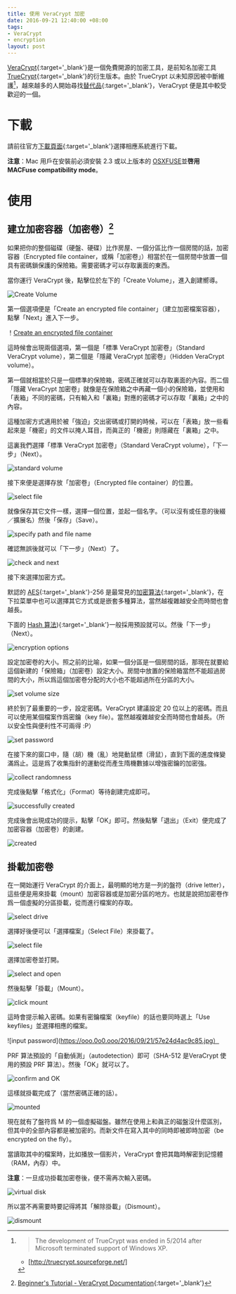 ```yaml
---
title: 使用 VeraCrypt 加密
date: 2016-09-21 12:40:00 +08:00
tags:
- VeraCrypt
- encryption
layout: post
---
```


[VeraCrypt](https://veracrypt.codeplex.com/){:target='_blank'}是一個免費開源的加密工具，是前知名加密工具 [TrueCrypt](https://en.wikipedia.org/wiki/TrueCrypt){:target='_blank'}的衍生版本。由於 TrueCrypt 以未知原因被中斷維護[^1]，越來越多的人開始尋找[替代品](http://www.howtogeek.com/203708/3-alternatives-to-the-now-defunct-truecrypt-for-your-encryption-needs/){:target='_blank'}，VeraCrypt 便是其中較受歡迎的一個。

# 下載

請前往官方[下載頁面](https://veracrypt.codeplex.com/wikipage?title=Downloads){:target='_blank'}選擇相應系統進行下載。

**注意**：Mac 用戶在安裝前必須安裝 2.3 或以上版本的 [OSXFUSE](https://osxfuse.github.io/)並**啓用 MACFuse compatibility mode**。

# 使用

## 建立加密容器（加密卷）[^2]

如果把你的整個磁碟（硬盤、硬碟）比作房屋、一個分區比作一個房間的話，加密容器（Encrypted file container，或稱「加密卷」）相當於在一個房間中放置一個具有密碼鎖保護的保險箱。需要密碼才可以存取裏面的東西。

當你運行 VeraCrypt 後，點擊位於左下的「Create Volume」，進入創建嚮導。

![Create Volume](https://ooo.0o0.ooo/2016/09/21/57e216ec12cd1.jpg)


第一個選項便是「Create an encrypted file container」（建立加密檔案容器），點擊「Next」進入下一步。

！[Create an encrypted file container](https://ooo.0o0.ooo/2016/09/21/57e217826fb9a.jpg)


這時候會出現兩個選項，第一個是「標準 VeraCrypt 加密卷」（Standard VeraCrypt volume），第二個是「隱藏 VeraCrypt 加密卷」（Hidden VeraCrypt volume）。

第一個就相當於只是一個標準的保險箱，密碼正確就可以存取裏面的內容。而二個「隱藏 VeraCrypt 加密卷」就像是在保險箱之中再藏一個小的保險箱，並使用和「表箱」不同的密碼，只有輸入和「裏箱」對應的密碼才可以存取「裏箱」之中的內容。

這種加密方式適用於被「強迫」交出密碼或打開的時候，可以在「表箱」放一些看起來是「機密」的文件以掩人耳目，而眞正的「機密」則隱藏在「裏箱」之中。

這裏我們選擇「標準 VeraCrypt 加密卷」（Standard VeraCrypt volume），「下一步」（Next）。

![standard volume](https://ooo.0o0.ooo/2016/09/21/57e21a977911b.jpg)

接下來便是選擇存放「加密卷」（Encrypted file container）的位置。

![select file](https://ooo.0o0.ooo/2016/09/21/57e21b539e825.jpg)

就像保存其它文件一樣，選擇一個位置，並起一個名字。（可以沒有或任意的後綴／擴展名）然後「保存」（Save）。

![specify path and file name](https://ooo.0o0.ooo/2016/09/21/57e21bb15d59b.jpg)

確認無誤後就可以「下一步」（Next）了。

![check and next](https://ooo.0o0.ooo/2016/09/21/57e21c395f5f6.jpg)

接下來選擇加密方式。

默認的 [AES](https://zh.wikipedia.org/zh-hant/%E9%AB%98%E7%BA%A7%E5%8A%A0%E5%AF%86%E6%A0%87%E5%87%86){:target='_blank'}-256 是最常見的[加密算法](https://veracrypt.codeplex.com/wikipage?title=Encryption%20Algorithms){:target='_blank'}，在下拉菜單中也可以選擇其它方式或是嵌套多種算法，當然越複雜越安全而時間也會越長。

下面的 [Hash 算法](https://veracrypt.codeplex.com/wikipage?title=Hash%20Algorithms)){:target='_blank'}一般採用預設就可以。然後「下一步」（Next）。

![encryption options](https://ooo.0o0.ooo/2016/09/21/57e21c7e3d8c7.jpg)

設定加密卷的大小。照之前的比喻，如果一個分區是一個房間的話，那現在就要給這個新建的「保險箱」（加密卷）設定大小。房間中放置的保險箱當然不能超過房間的大小，所以爲這個加密卷分配的大小也不能超過所在分區的大小。

![set volume size](https://ooo.0o0.ooo/2016/09/21/57e24669e5562.jpg)

終於到了最重要的一步，設定密碼。VeraCrypt 建議設定 20 位以上的密碼。而且可以使用某個檔案作爲密鑰（key file）。當然越複雜越安全而時間也會越長。（所以安全性與便利性不可兩得 :P）

![set password](https://ooo.0o0.ooo/2016/09/21/57e247573b1af.jpg)

在接下來的窗口中，隨（胡）機（亂）地晃動鼠標（滑鼠），直到下面的進度條變滿爲止。這是爲了收集指針的運動從而產生隋機數據以增強密鑰的加密強。

![collect randomness](https://ooo.0o0.ooo/2016/09/21/57e2491c1b1f7.jpg)

完成後點擊「格式化」（Format）等待創建完成即可。

![successfully created](https://ooo.0o0.ooo/2016/09/21/57e24947baed9.jpg)

完成後會出現成功的提示，點擊「OK」即可。然後點擊「退出」（Exit）便完成了加密容器（加密卷）的創建。

![created](https://ooo.0o0.ooo/2016/09/21/57e24a1369465.jpg)

## 掛載加密卷

在一開始運行 VeraCrypt 的介面上，最明顯的地方是一列的盤符（drive letter），這些便是用來掛載（mount）加密容器或是加密分區的地方。也就是說把加密卷作爲一個虛擬的分區掛載，從而進行檔案的存取。

![select drive](https://ooo.0o0.ooo/2016/09/21/57e24bb56bcec.jpg)

選擇好後便可以「選擇檔案」（Select File）來掛載了。

![select file](https://ooo.0o0.ooo/2016/09/21/57e24c1f7fc12.jpg)

選擇加密卷並打開。

![select and open](https://ooo.0o0.ooo/2016/09/21/57e24c33e2f54.jpg)

然後點擊「掛載」（Mount）。

![click mount](https://ooo.0o0.ooo/2016/09/21/57e24ca12ffe1.jpg)

這時會提示輸入密碼。如果有密鑰檔案（keyfile）的話也要同時選上「Use keyfiles」並選擇相應的檔案。

![input password](https://ooo.0o0.ooo/2016/09/21/57e24d4ac9c85.jpg）

PRF 算法預設的「自動偵測」（autodetection）即可（SHA-512 是VeraCrypt 使用的預設 PRF 算法）。然後「OK」就可以了。

![confirm and OK](https://ooo.0o0.ooo/2016/09/21/57e24d744f832.jpg)

這樣就掛載完成了（當然密碼正確的話）。

![mounted](https://ooo.0o0.ooo/2016/09/21/57e24e704432d.jpg)

現在就有了盤符爲 M 的一個虛擬磁盤。雖然在使用上和眞正的磁盤沒什麼區別，但其中的全部內容都是被加密的。而新文件在寫入其中的同時即被即時加密（be encrypted on the fly）。

當讀取其中的檔案時，比如播放一個影片，VeraCrypt 會把其臨時解密到記憶體（RAM，內存）中。

**注意**：一旦成功掛載加密卷後，便不需再次輸入密碼。

![virtual disk](https://ooo.0o0.ooo/2016/09/21/57e250c6e053e.jpg)

所以當不再需要時要記得將其「解除掛載」（Dismount）。

![dismount](https://ooo.0o0.ooo/2016/09/21/57e25172ab087.jpg)



[^1]: 

    > The development of TrueCrypt was ended in 5/2014 after Microsoft terminated support of Windows XP.

    - [http://truecrypt.sourceforge.net/]

[^2]: [Beginner's Tutorial - VeraCrypt Documentation](https://veracrypt.codeplex.com/wikipage?title=Beginner%27s%20Tutorial){:target='_blank'}
